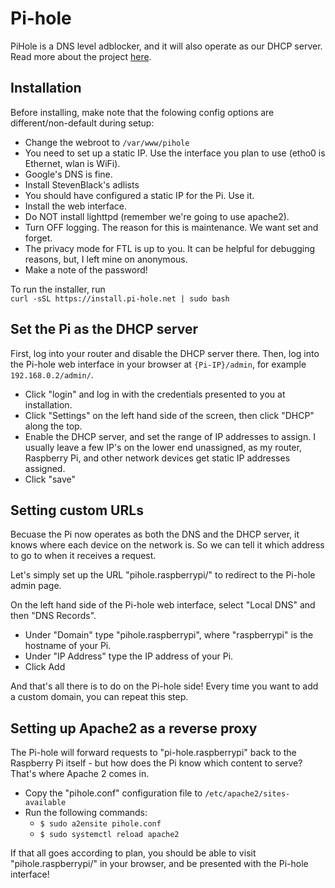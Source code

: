 # Pi-hole

PiHole is a DNS level adblocker, and it will also operate as our DHCP server.   
Read more about the project [here](https://pi-hole.net/).

## Installation

Before installing, make note that the folowing config options are different/non-default during setup:
* Change the webroot to `/var/www/pihole`
* You need to set up a static IP. Use the interface you plan to use (etho0 is Ethernet, wlan is WiFi).
* Google's DNS is fine.
* Install StevenBlack's adlists
* You should have configured a static IP for the Pi. Use it.
* Install the web interface.
* Do NOT install lighttpd (remember we're going to use apache2).
* Turn OFF logging. The reason for this is maintenance. We want set and forget.
* The privacy mode for FTL is up to you. It can be helpful for debugging reasons, but, I left mine on anonymous.
* Make a note of the password!

To run the installer, run   
`curl -sSL https://install.pi-hole.net | sudo bash`

## Set the Pi as the DHCP server
First, log into your router and disable the DHCP server there.
Then, log into the Pi-hole web interface in your browser at `{Pi-IP}/admin`, for example `192.168.0.2/admin/`.
- Click "login" and log in with the credentials presented to you at installation.
- Click "Settings" on the left hand side of the screen, then click "DHCP" along the top.
- Enable the DHCP server, and set the range of IP addresses to assign. I usually leave a few IP's on the lower end unassigned, as my router, Raspberry Pi, and other network devices get static IP addresses assigned.
- Click "save"

## Setting custom URLs
Becuase the Pi now operates as both the DNS and the DHCP server, it knows where each device on the network is. So we can tell it which address to go to when it receives a request.  

Let's simply set up the URL "pihole.raspberrypi/" to redirect to the Pi-hole admin page.

On the left hand side of the Pi-hole web interface, select "Local DNS" and then "DNS Records".
- Under "Domain" type "pihole.raspberrypi", where "raspberrypi" is the hostname of your Pi.
- Under "IP Address" type the IP address of your Pi.
- Click Add

And that's all there is to do on the Pi-hole side! Every time you want to add a custom domain, you can repeat this step.

## Setting up Apache2 as a reverse proxy
The Pi-hole will forward requests to "pi-hole.raspberrypi" back to the Raspberry Pi itself - but how does the Pi know which content to serve?  
That's where Apache 2 comes in.   

- Copy the "pihole.conf" configuration file to `/etc/apache2/sites-available`
- Run the following commands:
  - `$ sudo a2ensite pihole.conf`
  - `$ sudo systemctl reload apache2`

If that all goes according to plan, you should be able to visit "pihole.raspberrypi/" in your browser, and be presented with the Pi-hole interface!